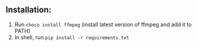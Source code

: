 ## Installation:
1. Run `choco install ffmpeg` (install latest version of ffmpeg and add it to PATH)
2. In shell, run `pip install -r requirements.txt`